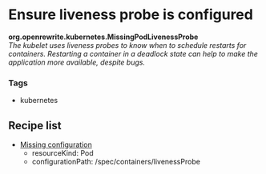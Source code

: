 # Ensure liveness probe is configured

**org.openrewrite.kubernetes.MissingPodLivenessProbe**  
_The kubelet uses liveness probes to know when to schedule restarts for containers. Restarting a container in a deadlock state can help to make the application more available, despite bugs._

### Tags

* kubernetes

## Recipe list

* [Missing configuration](../kubernetes/search/findresourcemissingconfiguration.md)
  * resourceKind: Pod
  * configurationPath: /spec/containers/livenessProbe
